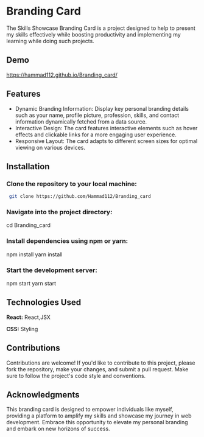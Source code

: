 
# Branding Card

The Skills Showcase Branding Card is a project designed to help to present my skills effectively while boosting productivity and implementing my learning while doing such projects.


## Demo

https://hammad112.github.io/Branding_card/


## Features

- Dynamic Branding Information: Display key personal branding details such as your name, profile picture, profession, skills, and contact information dynamically fetched from a data source.
- Interactive Design: The card features interactive elements such as hover effects and clickable links for a more engaging user experience.
- Responsive Layout: The card adapts to different screen sizes for optimal viewing on various devices.



## Installation

### Clone the repository to your local machine:

```bash
 git clone https://github.com/Hammad112/Branding_card
```
### Navigate into the project directory:
cd Branding_card

### Install dependencies using npm or yarn:
npm install
yarn install

### Start the development server:
npm start
yarn start


    
## Technologies Used

**React:** React,JSX

**CSS:** Styling


## Contributions

Contributions are welcome! If you'd like to contribute to this project, please fork the repository, make your changes, and submit a pull request. Make sure to follow the project's code style and conventions.


## Acknowledgments
This branding card is designed to empower individuals like myself, providing a platform to amplify my skills and showcase my journey in web development. Embrace this opportunity to elevate my personal branding and embark on new horizons of success.
